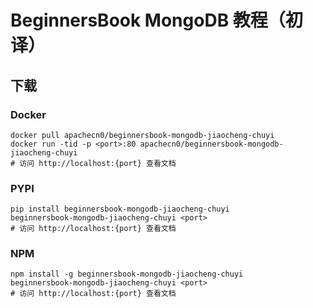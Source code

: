 # BeginnersBook MongoDB 教程（初译）

## 下载

### Docker

```
docker pull apachecn0/beginnersbook-mongodb-jiaocheng-chuyi
docker run -tid -p <port>:80 apachecn0/beginnersbook-mongodb-jiaocheng-chuyi
# 访问 http://localhost:{port} 查看文档
```

### PYPI

```
pip install beginnersbook-mongodb-jiaocheng-chuyi
beginnersbook-mongodb-jiaocheng-chuyi <port>
# 访问 http://localhost:{port} 查看文档
```

### NPM

```
npm install -g beginnersbook-mongodb-jiaocheng-chuyi
beginnersbook-mongodb-jiaocheng-chuyi <port>
# 访问 http://localhost:{port} 查看文档
```